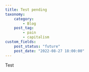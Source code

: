 ```yaml
---
title: Test pending
taxonomy:
    category:
        - Blog
    post_tag:
        - pain
        - capitalism
custom_fields:
    post_status: "future"
    post_date: "2022-08-27 18:00:00"
---
```


Test